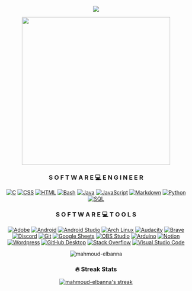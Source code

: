 <p align="center">
    <img src="https://readme-typing-svg.demolab.com/?lines=Hi%20I'm%20Mahmoud-Elbanna;I%20Love%20To%20Code;Always%20I%20Learn%20New%20Things&font=Fira%20Code&center=true&width=440&height=45&color=FFF400FF&vCenter=true&pause=1000&size=22" /></a>
</p>

<!-- Social icons section -->
<!--p align="center">
  <a href=""><img width="32px" alt="Linkedin" title="Linkedin" src=""/></a>
  &#8287;&#8287;&#8287;&#8287;&#8287;
  <a href=""><img width="32px" alt="Twitter" title="Twitter" src=""/></a>
  &#8287;&#8287;&#8287;&#8287;&#8287;
  <a href="" alt="Discord" title="Discord"><img width="32px" src=""/></a>
  &#8287;&#8287;&#8287;&#8287;&#8287;
  <a href=""><img width="32px" alt="Instagram" title="Instagram" src=""></a>
  &#8287;&#8287;&#8287;&#8287;&#8287;
  <a href=""><img width="32px" alt="Facebook" title="Facebook" src=""/></a>
  &#8287;&#8287;&#8287;&#8287;&#8287;
</p>
-->

<p align="center">
<img align="center" width="400" src="https://media.tenor.com/o-wNCEq_6f0AAAAS/pompo-the-cinephile-typing-fast.gif">
</p>

<p align="center">
  <h3 align="center">S O F T W A R E 💻 E N G I N E E R </h3>

  <p align="center">
      <a href="https://github.com/search?q=user%3Amahmoud-elbanna%2Falx-low_level_programming++language%3Acss"><img alt="C" src="https://custom-icon-badges.demolab.com/badge/C-03599C.svg?logo=c-in-hexagon&logoColor=white"></a>
      <a href="https://github.com/search?q=user%3A+language%3Acss"><img alt="CSS" src="https://img.shields.io/badge/CSS-1572B6.svg?logo=css3&logoColor=white"></a>
      <a href="https://github.com/search?q=user%mahmoud-elbanna+language%3Ahtml"><img alt="HTML" src="https://img.shields.io/badge/HTML-E34F26.svg?logo=html5&logoColor=white"></a>
       <a href="https://github.com/search?q=user%mahmoud-elbanna+language%3Abash"><img alt="Bash" src="https://img.shields.io/badge/Bash-121011.svg?logo=gnu-bash&logoColor=white"></a>
      <a href="https://github.com/search?q=user%mahmoud-elbanna+language%3Ajava"><img alt="Java" src="https://custom-icon-badges.demolab.com/badge/Java-007396.svg?logo=java&logoColor=white"></a>
      <a href="https://github.com/search?q=user%mahmoud-elbanna+language%3Ajavascript"><img alt="JavaScript" src="https://img.shields.io/badge/JavaScript-F7DF1E.svg?logo=javascript&logoColor=black"></a>
      <a href="https://github.com/search?q=user%mahmoud-elbanna+language%3Amarkdown"><img alt="Markdown" src="https://img.shields.io/badge/Markdown-000000.svg?logo=markdown&logoColor=white"></a>
      <a href="https://github.com/search?q=user%3Amahmoud-elbanna%2Falx-higher_level_programming++language%3Apython"><img alt="Python" src="https://img.shields.io/badge/Python-14354C.svg?logo=python&logoColor=white"></a>
      <a href="https://github.com/search?q=user%mahmoud-elbanna+language%3Asql"><img alt="SQL" src="https://custom-icon-badges.demolab.com/badge/SQL-025E8C.svg?logo=database&logoColor=white"></a>
  </p>

  <h3 align="center">S O F T W A R E 💻 T O O L S</h3>

  <p align="center">
      <a href="#"><img alt="Adobe" src="https://img.shields.io/badge/Adobe-FF0000.svg?logo=adobe&logoColor=white"></a>
      <a href="#"><img alt="Android" src="https://img.shields.io/badge/Android-3DDC84?logo=android&logoColor=white"></a>
      <a href="#"><img alt="Android Studio" src="https://img.shields.io/badge/Android%20Studio-008678.svg?logo=android-studio&logoColor=white"></a>
      <a href="#"><img alt="Arch Linux" src="https://img.shields.io/badge/Arch%20Linux-1793D1.svg?logo=arch-linux&logoColor=white"></a>
      <a href="#"><img alt="Audacity" src="https://img.shields.io/badge/-Audacity-0000CC?logo=audacity&logoColor=white"></a>
      <a href="#"><img alt="Brave" src="https://img.shields.io/badge/-Brave-FB542B?logo=brave&logoColor=white"></a>
      <a href="#"><img alt="Discord" src="https://img.shields.io/badge/-Discord-5865F2.svg?logo=discord&logoColor=white"></a>
      <a href="#"><img alt="Git" src="https://img.shields.io/badge/Git-F05033.svg?logo=git&logoColor=white"></a>
      <a href="#"><img alt="Google Sheets" src="https://img.shields.io/badge/Sheets-34A853.svg?logo=google%20sheets&logoColor=white"></a>
      <a href="#"><img alt="OBS Studio" src="https://img.shields.io/badge/-OBS-302E31?logo=obs-studio&logoColor=white"></a>
      <a href="#"><img alt="Arduino" src="https://img.shields.io/badge/-Arduino-00979D?logo=Arduino&logoColor=white"></a>
      <a href="#"><img alt="Notion" src="https://img.shields.io/badge/Notion-010101.svg?logo=notion&logoColor=white"></a>
      <a href="#"><img alt="Wordpress" src="https://img.shields.io/badge/Wordpress-21759B?logo=wordpress&logoColor=white"></a>
      <a href="#"><img alt="GitHub Desktop" src="https://img.shields.io/badge/GitHub%20Desktop-8034A9.svg?logo=github&logoColor=white"></a>
      <a href="#"><img alt="Stack Overflow" src="https://img.shields.io/badge/-Stack%20Overflow-FE7A16?logo=stack-overflow&logoColor=white"></a>
      <a href="#"><img alt="Visual Studio Code" src="https://img.shields.io/badge/Visual%20Studio%20Code-0078d7.svg?logo=visual-studio-code&logoColor=white"></a>
  </p>
</p>

<p align="center" border-radius: 10px> <img src="https://komarev.com/ghpvc/?username=mahmoud-elbanna&label=Profile%20views&color=0e75b6&style=flat" alt="mahmoud-elbanna" /> </p>

  <h3 align="center">🔥 Streak Stats</h3>
  <p align="center">
    <a href="https://github.com/mahmoud-elbanna/github-readme-streak-stats">
      <img title="🔥 Get streak stats for your profile at git.io/streak-stats" alt="mahmoud-elbanna's streak" src="https://streak-stats.demolab.com/?user=mahmoud-elbanna&theme=monokai-metallian&hide_border=true"/>
    </a>

  
